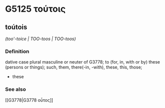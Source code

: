 # G5125 τούτοις

## toútois

_(too'-toice | TOO-toos | TOO-toos)_

### Definition

dative case plural masculine or neuter of G3778; to (for, in, with or by) these (persons or things); such, them, there(-in, -with), these, this, those; 

- these

### See also

[[G3778|G3778 οὗτος]]
